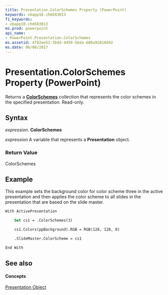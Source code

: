 ```yaml
---
title: Presentation.ColorSchemes Property (PowerPoint)
keywords: vbapp10.chm583013
f1_keywords:
- vbapp10.chm583013
ms.prod: powerpoint
api_name:
- PowerPoint.Presentation.ColorSchemes
ms.assetid: 4782ee52-3bdd-4459-56da-609a92816692
ms.date: 06/08/2017
---
```



# Presentation.ColorSchemes Property (PowerPoint)

Returns a  **[ColorSchemes](PowerPoint.ColorSchemes.md)** collection that represents the color schemes in the specified presentation. Read-only.


## Syntax

 _expression_. **ColorSchemes**

 _expression_ A variable that represents a **Presentation** object.


### Return Value

ColorSchemes


## Example

This example sets the background color for color scheme three in the active presentation and then applies the color scheme to all slides in the presentation that are based on the slide master.


```vb
With ActivePresentation

    Set cs1 = .ColorSchemes(3)

    cs1.Colors(ppBackground).RGB = RGB(128, 128, 0)

    .SlideMaster.ColorScheme = cs1

End With
```


## See also


#### Concepts


[Presentation Object](PowerPoint.Presentation.md)

